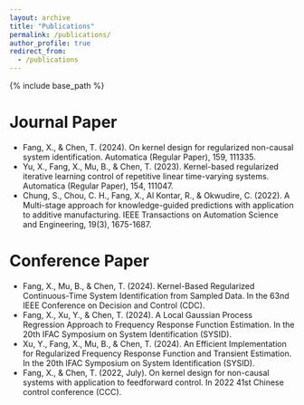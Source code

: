 ```yaml
---
layout: archive
title: "Publications"
permalink: /publications/
author_profile: true
redirect_from:
  - /publications
---
```


{% include base_path %}


Journal Paper
======
- Fang, X., & Chen, T. (2024). On kernel design for regularized non-causal system identification. Automatica (Regular Paper), 159, 111335.
- Yu, X., Fang, X., Mu, B., & Chen, T. (2023). Kernel-based regularized iterative learning control of repetitive linear time-varying systems. Automatica (Regular Paper), 154, 111047.
- Chung, S., Chou, C. H., Fang, X., Al Kontar, R., & Okwudire, C. (2022). A Multi-stage approach for knowledge-guided predictions with application to additive manufacturing. IEEE Transactions on Automation Science and Engineering, 19(3), 1675-1687.



Conference Paper
======
- Fang, X., Mu, B., & Chen, T. (2024). Kernel-Based Regularized Continuous-Time System Identification from Sampled Data. In the 63nd IEEE Conference on Decision and Control (CDC).
- Fang, X., Xu, Y., & Chen, T. (2024). A Local Gaussian Process Regression Approach to Frequency Response Function Estimation. In the 20th IFAC Symposium on System Identification (SYSID). 
- Xu, Y., Fang, X., Mu, B., & Chen, T. (2024). An Efficient Implementation for Regularized Frequency Response Function and Transient Estimation. In the 20th IFAC Symposium on System Identification (SYSID).
- Fang, X., & Chen, T. (2022, July). On kernel design for non-causal systems with application to feedforward control. In 2022 41st Chinese control conference (CCC).


